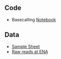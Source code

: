 ## Code


* Basecalling [Notebook](https://birneylab.github.io/MIKK_genome_paper_analysis/Nanopore_basecalling/code/Basecalling)

## Data

* [Sample Sheet](https://birneylab.github.io/MIKK_genome_paper_analysis/Nanopore_basecalling/results/sample_sheet.tsv)
* [Raw reads at ENA](https://www.ebi.ac.uk/ena/browser/view/PRJEB43089)
